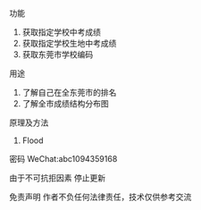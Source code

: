 功能
1. 获取指定学校中考成绩
2. 获取指定学校生地中考成绩
3. 获取东莞市学校编码

用途
1. 了解自己在全东莞市的排名
2. 了解全市成绩结构分布图

原理及方法
1. Flood

密码
WeChat:abc1094359168

由于不可抗拒因素 停止更新

免责声明
作者不负任何法律责任，技术仅供参考交流
